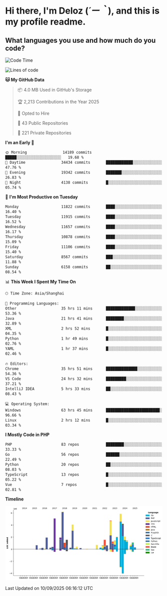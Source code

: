 # **Hi there, I'm Deloz (*´ー｀*), and this is my profile readme.**

## **What languages you use and how much do you code?**

<!--START_SECTION:waka-->
![Code Time](http://img.shields.io/badge/Code%20Time-7%2C415%20hrs%2034%20mins-blue)

![Lines of code](https://img.shields.io/badge/From%20Hello%20World%20I%27ve%20Written-53.3%20million%20lines%20of%20code-blue)

**🐱 My GitHub Data** 

> 📦 4.0 MB Used in GitHub's Storage 
 > 
> 🏆 2,213 Contributions in the Year 2025
 > 
> 💼 Opted to Hire
 > 
> 📜 43 Public Repositories 
 > 
> 🔑 221 Private Repositories 
 > 
**I'm an Early 🐤** 

```text
🌞 Morning                14189 commits       █████░░░░░░░░░░░░░░░░░░░░   19.68 % 
🌆 Daytime                34434 commits       ████████████░░░░░░░░░░░░░   47.76 % 
🌃 Evening                19342 commits       ███████░░░░░░░░░░░░░░░░░░   26.83 % 
🌙 Night                  4138 commits        █░░░░░░░░░░░░░░░░░░░░░░░░   05.74 % 
```
📅 **I'm Most Productive on Tuesday** 

```text
Monday                   11822 commits       ████░░░░░░░░░░░░░░░░░░░░░   16.40 % 
Tuesday                  11915 commits       ████░░░░░░░░░░░░░░░░░░░░░   16.52 % 
Wednesday                11657 commits       ████░░░░░░░░░░░░░░░░░░░░░   16.17 % 
Thursday                 10878 commits       ████░░░░░░░░░░░░░░░░░░░░░   15.09 % 
Friday                   11106 commits       ████░░░░░░░░░░░░░░░░░░░░░   15.40 % 
Saturday                 8567 commits        ███░░░░░░░░░░░░░░░░░░░░░░   11.88 % 
Sunday                   6158 commits        ██░░░░░░░░░░░░░░░░░░░░░░░   08.54 % 
```


📊 **This Week I Spent My Time On** 

```text
🕑︎ Time Zone: Asia/Shanghai

💬 Programming Languages: 
Other                    35 hrs 11 mins      █████████████░░░░░░░░░░░░   53.36 % 
Java                     21 hrs 41 mins      ████████░░░░░░░░░░░░░░░░░   32.89 % 
XML                      2 hrs 52 mins       █░░░░░░░░░░░░░░░░░░░░░░░░   04.35 % 
Python                   1 hr 49 mins        █░░░░░░░░░░░░░░░░░░░░░░░░   02.76 % 
YAML                     1 hr 37 mins        █░░░░░░░░░░░░░░░░░░░░░░░░   02.46 % 

🔥 Editors: 
Chrome                   35 hrs 51 mins      ██████████████░░░░░░░░░░░   54.36 % 
VS Code                  24 hrs 32 mins      █████████░░░░░░░░░░░░░░░░   37.21 % 
IntelliJ IDEA            5 hrs 33 mins       ██░░░░░░░░░░░░░░░░░░░░░░░   08.43 % 

💻 Operating System: 
Windows                  63 hrs 45 mins      ████████████████████████░   96.66 % 
Linux                    2 hrs 12 mins       █░░░░░░░░░░░░░░░░░░░░░░░░   03.34 % 
```

**I Mostly Code in PHP** 

```text
PHP                      83 repos            ████████░░░░░░░░░░░░░░░░░   33.33 % 
Go                       56 repos            ██████░░░░░░░░░░░░░░░░░░░   22.49 % 
Python                   20 repos            ██░░░░░░░░░░░░░░░░░░░░░░░   08.03 % 
TypeScript               13 repos            █░░░░░░░░░░░░░░░░░░░░░░░░   05.22 % 
Vue                      7 repos             █░░░░░░░░░░░░░░░░░░░░░░░░   02.81 % 
```



**Timeline**

![Lines of Code chart](https://raw.githubusercontent.com/deloz/deloz/main/assets/bar_graph.png)


 Last Updated on 10/09/2025 06:16:12 UTC
<!--END_SECTION:waka-->
